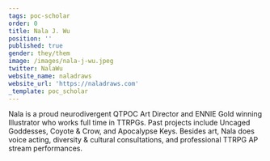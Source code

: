 ```yaml
---
tags: poc-scholar
order: 0
title: Nala J. Wu
position: ''
published: true
gender: they/them
image: /images/nala-j-wu.jpeg
twitter: NalaWu
website_name: naladraws
website_url: 'https://naladraws.com'
_template: poc_scholar
---
```


Nala is a proud neurodivergent QTPOC Art Director and ENNIE Gold winning Illustrator who works full time in TTRPGs. Past projects include Uncaged Goddesses, Coyote & Crow, and Apocalypse Keys. Besides art, Nala does voice acting, diversity & cultural consultations, and professional TTRPG AP stream performances.
